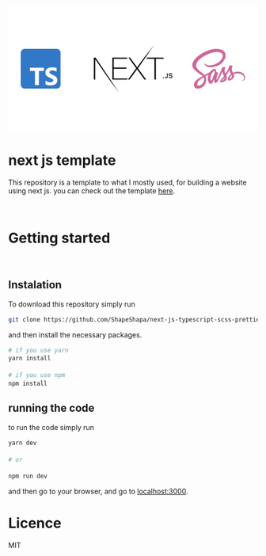 <p align="center">
  <img src="images/Banner.png">
</p>

# next js template

This repository is a template to what I mostly used, for building a website using next js. you can check out the template [here](https://hello-world-chi-fawn.vercel.app/ 'Template website').

<br>

# Getting started

<br>

## Instalation

To download this repository simply run

```bash
git clone https://github.com/ShapeShapa/next-js-typescript-scss-prettier-eslint-template.git
```

and then install the necessary packages.

```zsh
# if you use yarn
yarn install

# if you use npm
npm install
```

## running the code

to run the code simply run

```zsh
yarn dev

# or

npm run dev
```

and then go to your browser, and go to [localhost:3000](http://localhost:3000/).

# Licence

MIT
